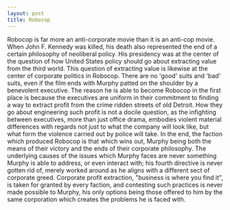 ```yaml
---
layout: post
title: Robocop
---
```


Robocop is far more an anti-corporate movie than it is an anti-cop movie. When John F. Kennedy was killed, his death also represented the end of a certain philosophy of neoliberal policy. His presidency was at the center of the question of how United States policy should go about extracting value from the third world. This question of extracting value is likewise at the center of corporate politics in Robocop. There are no 'good' suits and 'bad' suits, even if the film ends with Murphy patted on the shoulder by a benevolent executive. The reason he is able to become Robocop in the first place is because the executives are uniform in their commitment to finding a way to extract profit from the crime ridden streets of old Detroit. How they go about engineering such profit is not a docile question, as the infighting between executives, more than just office drama, embodies violent material differences with regards not just to what the company will look like, but what form the violence carried out by police will take. In the end, the faction which produced Robocop is that which wins out, Murphy being both the means of their victory and the ends of their corporate philosophy. The underlying causes of the issues which Murphy faces are never something Murphy is able to address, or even interact with; his fourth directive is never gotten rid of, merely worked around as he aligns with a different sect of corporate greed. Corporate profit extraction, "business is where you find it", is taken for granted by every faction, and contesting such practices is never made possible to Murphy, his only options being those offered to him by the same corporation which creates the problems he is faced with.
